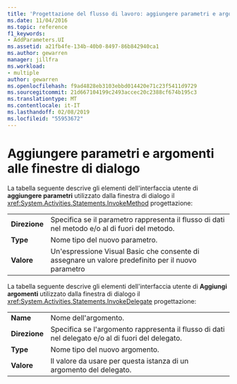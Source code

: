 ```yaml
---
title: 'Progettazione del flusso di lavoro: aggiungere parametri e argomenti alle finestre di dialogo'
ms.date: 11/04/2016
ms.topic: reference
f1_keywords:
- AddParameters.UI
ms.assetid: a21fb4fe-134b-40b0-8497-86b842940ca1
ms.author: gewarren
manager: jillfra
ms.workload:
- multiple
author: gewarren
ms.openlocfilehash: f9ad4828eb3103ebbd014420e71c23f5411d9729
ms.sourcegitcommit: 21d667104199c2493accec20c2388cf674b195c3
ms.translationtype: MT
ms.contentlocale: it-IT
ms.lasthandoff: 02/08/2019
ms.locfileid: "55953672"
---
```

# <a name="add-parameters-and-add-arguments-dialog-boxes"></a>Aggiungere parametri e argomenti alle finestre di dialogo

La tabella seguente descrive gli elementi dell'interfaccia utente di **aggiungere parametri** utilizzato dalla finestra di dialogo il <xref:System.Activities.Statements.InvokeMethod> progettazione:

|||
|-|-|
|**Direzione**|Specifica se il parametro rappresenta il flusso di dati nel metodo e/o al di fuori del metodo.|
|**Type**|Nome tipo del nuovo parametro.|
|**Valore**|Un'espressione Visual Basic che consente di assegnare un valore predefinito per il nuovo parametro|

La tabella seguente descrive gli elementi dell'interfaccia utente di **Aggiungi argomenti** utilizzato dalla finestra di dialogo il <xref:System.Activities.Statements.InvokeDelegate> progettazione:

|||
|-|-|
|**Name**|Nome dell'argomento.|
|**Direzione**|Specifica se l'argomento rappresenta il flusso di dati nel delegato e/o al di fuori del delegato.|
|**Type**|Nome tipo del nuovo argomento.|
|**Valore**|Il valore da usare per questa istanza di un argomento del delegato.|